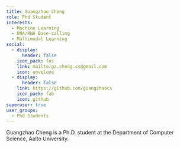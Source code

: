 ```yaml
---
title: Guangzhao Cheng
role: Phd Student
interests:
  - Machine Learning
  - DNA/RNA Base-calling
  - Multimodal Learning
social:
  - display:
      header: false
    icon_pack: fas
    link: mailto:gz.cheng.cs@gmail.com
    icon: envelope
  - display:
      header: false
    link: https://github.com/guangzhaocs
    icon_pack: fab
    icon: github
superuser: true
user_groups:
  - Phd Students
---
```

Guangzhao Cheng is a Ph.D. student at the Department of Computer Science, Aalto University.